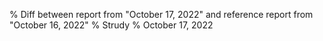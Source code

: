 % Diff between report from "October 17, 2022" and reference report from "October 16, 2022"
% Strudy
% October 17, 2022


